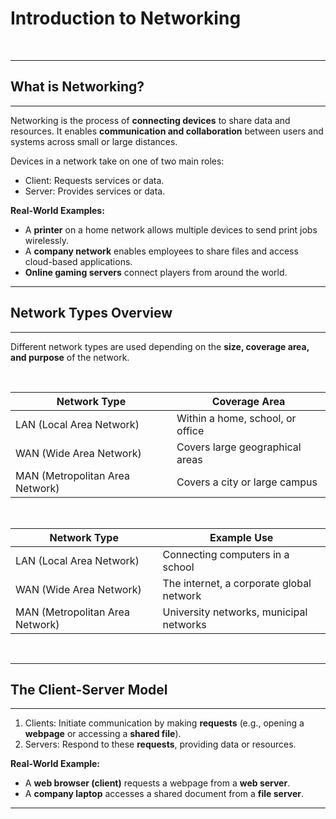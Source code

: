 # Introduction to Networking
<br>

---
## What is Networking?
---
Networking is the process of **connecting devices** to share <span class="emphasis">data</span> and <span class="secondEmphasis">resources</span>. It enables **communication and collaboration** between users and systems across small or large distances.

Devices in a network take on one of two main roles:

<div class="bullet4">

- <span class="emphasis">Client</span>: Requests <span class="secondEmphasis">services</span> or <span class="secondEmphasis">data</span>.  
- <span class="emphasis">Server</span>: Provides <span class="secondEmphasis">services</span> or <span class="secondEmphasis">data</span>.  

</div>

**Real-World Examples:**

<div class="bullet1">

- A **printer** on a home network allows multiple devices to send print jobs wirelessly.
- A **company network** enables employees to share files and access cloud-based applications.
- **Online gaming servers** connect players from around the world.

</div>

---
## Network Types Overview
---

Different network types are used depending on the **size, coverage area, and purpose** of the network.  

<br>

<table class="notesTable">
  <thead>
    <tr class="tableHeader">
      <th class="tableCellHeader">Network Type</th>
      <th class="tableCellHeader">Coverage Area</th>
    </tr>
  </thead>
  <tbody>
    <tr class="tableRow">
      <td class="tableCell">LAN (Local Area Network)</td>
      <td class="tableCell">Within a home, school, or office</td>
    </tr>
    <tr class="tableRow">
      <td class="tableCell">WAN (Wide Area Network)</td>
      <td class="tableCell">Covers large geographical areas</td>
    </tr>
    <tr class="tableRow">
      <td class="tableCell">MAN (Metropolitan Area Network)</td>
      <td class="tableCell">Covers a city or large campus</td>
    </tr>
  </tbody>
</table>

<br>

<table class="notesTable">
  <thead>
    <tr class="tableHeader">
      <th class="tableCellHeader">Network Type</th>
      <th class="tableCellHeader">Example Use</th>
    </tr>
  </thead>
  <tbody>
    <tr class="tableRow">
      <td class="tableCell">LAN (Local Area Network)</td>
      <td class="tableCell">Connecting computers in a school</td>
    </tr>
    <tr class="tableRow">
      <td class="tableCell">WAN (Wide Area Network)</td>
      <td class="tableCell">The internet, a corporate global network</td>
    </tr>
    <tr class="tableRow">
      <td class="tableCell">MAN (Metropolitan Area Network)</td>
      <td class="tableCell">University networks, municipal networks</td>
    </tr>
  </tbody>
</table>

<br>

---
## The Client-Server Model
---
1. <span class="emphasis">Clients</span>: Initiate <span class="secondEmphasis">communication</span> by making **requests** (e.g., opening a **webpage** or accessing a **shared file**).
2. <span class="emphasis">Servers</span>: Respond to these **requests**, providing <span class="secondEmphasis">data</span> or <span class="secondEmphasis">resources</span>.

**Real-World Example:**
- A **web browser (client)** requests a webpage from a **web server**.
- A **company laptop** accesses a shared document from a **file server**.

---
